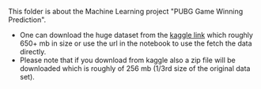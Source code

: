This folder is about the Machine Learning project "PUBG Game Winning Prediction". 
</br>

- One can download the huge dataset from the [kaggle link](https://www.kaggle.com/datasets/deepanjhandas/pubg-game-dataset) which roughly 650+ mb in size or use the url in the notebook to use the fetch the data directly.
- Please note that if you download from kaggle also a zip file will be downloaded which is roughly of 256 mb (1/3rd size of the original data set).

